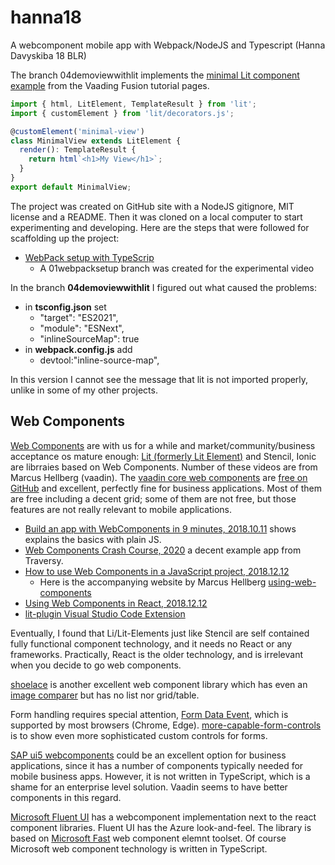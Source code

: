 # hanna18
A webcomponent mobile app with Webpack/NodeJS and Typescript (Hanna Davyskiba 18 BLR)

The branch 04demoviewwithlit implements the [minimal Lit component example](https://vaadin.com/docs/latest/fusion/application/lit/#minimal-lit-component) from the Vaading Fusion tutorial pages.
```typescript
import { html, LitElement, TemplateResult } from 'lit';
import { customElement } from 'lit/decorators.js';

@customElement('minimal-view')
class MinimalView extends LitElement {
  render(): TemplateResult {
    return html`<h1>My View</h1>`;
  }
}
export default MinimalView;
```

The project was created on GitHub site with a NodeJS gitignore, MIT license and a README. Then it was cloned on a local computer to start experimenting and developing.
Here are the steps that were followed for scaffolding up the project:
- [WebPack setup with TypeScrip](https://youtu.be/4lpmVZdj12g)
  - A 01webpacksetup branch was created for the experimental video

In the branch **04demoviewwithlit** I figured out what caused the problems:
- in **tsconfig.json** set 
  - "target": "ES2021",
  - "module": "ESNext",
  - "inlineSourceMap": true
- in **webpack.config.js** add
  - devtool:"inline-source-map",

In this version I cannot see the message that lit is not imported properly, unlike in some of my other projects.

## Web Components
[Web Components](https://developer.mozilla.org/en-US/docs/Web/Web_Components) are with us for a while and market/community/business acceptance os mature enough: [Lit (formerly Lit Element)](https://lit.dev/) and Stencil, Ionic are librraies based on Web Components. Number of these videos are from  Marcus Hellberg (vaadin).
The [vaadin core web components](https://vaadin.com/components) are [free on GitHub](https://github.com/vaadin/vaadin) and excellent, perfectly fine for business applications. Most of them are free including a decent grid; some of them are not free, but those features are not really relevant to mobile applications.

- [Build an app with WebComponents in 9 minutes, 2018.10.11](https://youtu.be/mTNdTcwK3MM) shows explains the basics with plain JS.
- [Web Components Crash Course, 2020](https://youtu.be/PCWaFLy3VUo) a decent example app from Traversy.
- [How to use Web Components in a JavaScript project, 2018.12.12](https://youtu.be/88Sa-SlHRxk)
  - Here is the accompanying website by Marcus Hellberg [using-web-components](https://vaadin.com/learn/tutorials/using-web-components)
- [Using Web Components in React, 2018.12.12](https://youtu.be/2B4rTQYJHL8)
- [lit-plugin Visual Studio Code Extension](https://marketplace.visualstudio.com/items?itemName=runem.lit-plugin)

Eventually, I found that Li/Lit-Elements just like Stencil are self contained fully functional component technology, and it needs no React or any frameworks.
Practically, React is the older technology, and is irrelevant when you decide to go web components.

[shoelace](https://shoelace.style/) is another excellent web component library which has even an [image comparer](https://shoelace.style/components/image-comparer) but has no list nor grid/table.

Form handling requires special attention, [Form Data Event](https://glitch.com/~formdata-event), which is supported by most browsers (Chrome, Edge).
[more-capable-form-controls](https://web.dev/more-capable-form-controls/) is to show even more sophisticated custom controls for forms.

[SAP ui5 webcomponents](https://sap.github.io/ui5-webcomponents/) could be an excellent option for business applications, since it has a number of components typically needed for mobile business apps. However, it is not written in TypeScript, which is a shame for an enterprise level solution.
Vaadin seems to have better components in this regard.

[Microsoft Fluent UI](https://github.com/microsoft/fluentui) has a webcomponent implementation next to the react component libraries. Fluent UI has the Azure look-and-feel.
The library is based on [Microsoft Fast](https://github.com/microsoft/fast) web component elemnt toolset.
Of course Microsoft web component technology is written in TypeScript.


